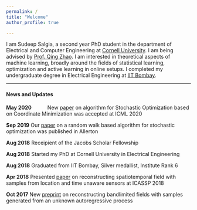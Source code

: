 ```yaml
---
permalink: /
title: "Welcome"
author_profile: true

---
```


I am Sudeep Salgia, a second year PhD student in the department of Electrical and Computer Engineering at [Cornell University](https://www.ece.cornell.edu/ece). I am being advised by [Prof. Qing Zhao](https://zhao.ece.cornell.edu/). I am interested in theoretical aspects of machine learning, broadly around the fields of statistical learning, optimization and active learning in online setups. I completed my undergraduate degree in Electrical Engineering at [IIT Bombay](http://www.iitb.ac.in/).

---

#### News and Updates

**May 2020** &nbsp; &nbsp; &nbsp; &nbsp; &nbsp;  New [paper](https://arxiv.org/pdf/2003.05482.pdf) on algorithm for Stochastic Optimization based on Coordinate Minimization was accepted at ICML 2020

**Sep 2019**                    Our [paper](https://arxiv.org/pdf/1901.05947.pdf) on a random walk based algorithm for stochastic optimization was    									published in Allerton

**Aug 2018**                    Receipient of the Jacobs Scholar Fellowship

**Aug 2018**                   Started my PhD at Cornell University in Electrical Engineering

**Aug 2018**                   Graduated from IIT Bombay, Silver medallist, Institute Rank 6

**Apr 2018**                   Presented [paper](https://arxiv.org/pdf/1710.09454.pdf) on reconstructing spatiotemporal field with samples from location and time unaware sensors at ICASSP 2018

**Oct 2017**                   New [preprint](https://arxiv.org/pdf/1710.09451.pdf) on reconstructing bandlimited fields with samples generated from an unknown autoregressive process





